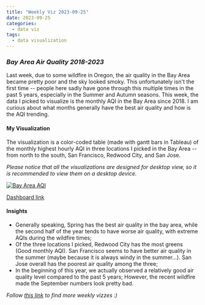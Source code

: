 ```yaml
---
title: "Weekly Viz 2023-09-25"
date: 2023-09-25
categories:
  - data viz
tags:
  - data visualization
---
```


### *Bay Area Air Quality 2018-2023*

Last week, due to some wildfire in Oregon, the air quality in the Bay Area became pretty poor and the sky looked smoky. This unfortunately isn't the first time -- people here sadly have gone through this multiple times in the past 5 years, especially in the Summer and Autumn seasons. This week, the data I picked to visualize is the monthly AQI in the Bay Area since 2018. I am curious about what months generally have the best air quality and how is the AQI trending.  

#### My Visualization

The visualization is a color-coded table (made with gantt bars in Tableau) of the monthly highest hourly AQI in three locations I picked in the Bay Area -- from north to the south, San Francisco, Redwood City, and San Jose.  

*Please notice that all the visualizations are designed for desktop view, so it is recommended to view them on a desktop device.*  

<div class='tableauPlaceholder' id='viz1695705927043' style='position: relative'>
  <noscript><a href='#'>
    <img alt='Bay Area AQI ' src='https:&#47;&#47;public.tableau.com&#47;static&#47;images&#47;20&#47;20230925BayAreaAQI&#47;BayAreaAQI&#47;1_rss.png' style='border: none' />
  </a></noscript>
  <object class='tableauViz'  style='display:none;'>
    <param name='host_url' value='https%3A%2F%2Fpublic.tableau.com%2F' />
    <param name='embed_code_version' value='3' />
    <param name='site_root' value='' />
    <param name='name' value='20230925BayAreaAQI&#47;BayAreaAQI' />
    <param name='tabs' value='no' />
    <param name='toolbar' value='yes' />
    <param name='static_image' value='https:&#47;&#47;public.tableau.com&#47;static&#47;images&#47;20&#47;20230925BayAreaAQI&#47;BayAreaAQI&#47;1.png' />
    <param name='animate_transition' value='yes' />
    <param name='display_static_image' value='yes' />
    <param name='display_spinner' value='yes' />
    <param name='display_overlay' value='yes' />
    <param name='display_count' value='yes' />
    <param name='language' value='en-US' />
    <param name='filter' value='publish=yes' />
  </object></div>  
  <script type='text/javascript'>       
    var divElement = document.getElementById('viz1695705927043');              
    var vizElement = divElement.getElementsByTagName('object')[0];               
    if ( divElement.offsetWidth > 800 ) { vizElement.style.width='800px';vizElement.style.height='827px';} else if ( divElement.offsetWidth > 500 ) { vizElement.style.width='800px';vizElement.style.height='827px';} else { vizElement.style.width='100%';vizElement.style.height='727px';}                 
    var scriptElement = document.createElement('script');      
    scriptElement.src = 'https://public.tableau.com/javascripts/api/viz_v1.js';         
    vizElement.parentNode.insertBefore(scriptElement, vizElement);             
  </script>  

[Dashboard link](https://public.tableau.com/views/20230925BayAreaAQI/BayAreaAQI?:language=en-US&publish=yes&:display_count=n&:origin=viz_share_link)
  
#### Insights
* Generally speaking, Spring has the best air quality in the bay area, while the second half of the year tends to have worse air quality, with extreme AQIs during the wildfire times;
* Of the three locations I picked, Redwood City has the most greens (Good monthly AQI). San Francisco seems to have better air quality in the summer (maybe because it is always windy in the summer...). San Jose overall has the poorest air quality among the three;
* In the beginning of this year, we actually observed a relatively good air quality level compared to the past 5 years; However, the recent wildfire made the September numbers look pretty bad.  
  
*Follow [this link](https://yudong-94.github.io/personal-website/project/WeeklyViz2023/) to find more weekly vizzes :)*
